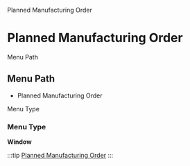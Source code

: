 
Planned Manufacturing Order
# Planned Manufacturing Order



Menu Path
## Menu Path



- Planned Manufacturing Order

Menu Type
### Menu Type

**Window**


:::tip
[Planned Manufacturing Order](functional-guide/window/window-planned-manufacturing-order.md)
:::
